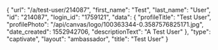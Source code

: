 {
    "url": "\/a\/test-user\/214087",
    "first_name": "Test",
    "last_name": "User",
    "id": "214087",
    "login_id": "1759121",
    "data": {
        "profileTitle": "Test User",
        "profilePhoto": "\/api\/canvas\/logo\/100363344-0.3587576825171.jpg",
        "date_created": 1552942706,
        "descriptionText": "A Test User"
    },
    "type": "captivate",
    "layout": "ambassador",
    "title": "Test User"
}